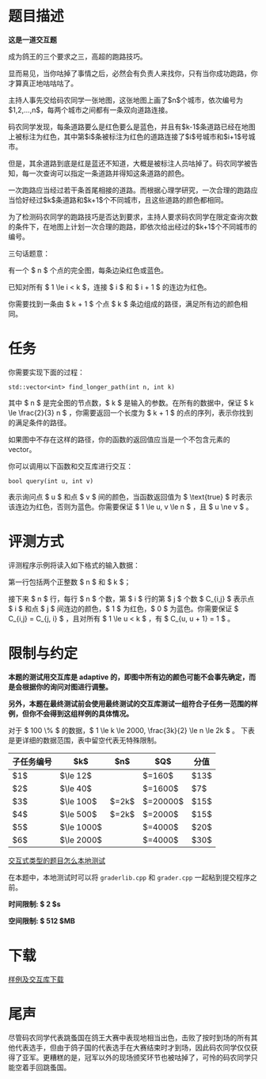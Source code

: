 # 题目描述

<p><strong>这是一道交互题</strong></p>
<p>成为鸽王的三个要求之三，高超的跑路技巧。</p>
<p>显而易见，当你咕掉了事情之后，必然会有负责人来找你，只有当你成功跑路，你才算真正地咕咕咕了。</p>
<p>主持人事先交给码农同学一张地图，这张地图上画了$n$个城市，依次编号为$1,2,...,n$，每两个城市之间都有一条双向道路连接。</p>
<p>码农同学发现，每条道路要么是红色要么是蓝色，并且有$k-1$条道路已经在地图上被标注为红色，其中第$i$条被标注为红色的道路连接了$i$号城市和$i+1$号城市。</p>
<p>但是，其余道路到底是红是蓝还不知道，大概是被标注人员咕掉了。码农同学被告知，每一次查询可以指定一条道路并得知这条道路的颜色。</p>
<p>一次跑路应当经过若干条首尾相接的道路。而根据心理学研究，一次合理的跑路应当恰好经过$k$条道路和$k+1$个不同城市，且这些道路的颜色都相同。</p>
<p>为了检测码农同学的跑路技巧是否达到要求，主持人要求码农同学在限定查询次数的条件下，在地图上计划一次合理的跑路，即依次给出经过的$k+1$个不同城市的编号。</p>
<p>三句话题意：</p>
<p>有一个 $ n $ 个点的完全图，每条边染红色或蓝色。</p>
<p>已知对所有 $ 1 \le i &lt; k $，连接 $ i $ 和 $ i + 1 $ 的连边为红色。</p>
<p>你需要找到一条由 $ k + 1 $ 个点 $ k $ 条边组成的路径，满足所有边的颜色相同。</p>

# 任务


<p>你需要实现下面的过程：</p>
<pre><code class="sh_cpp">std::vector&lt;int&gt; find_longer_path(int n, int k)</code></pre>
<p>其中 $ n $ 是完全图的节点数，$ k $ 是输入的参数。在所有的数据中，保证 $ k \le \frac{2}{3} n $ ，你需要返回一个长度为 $ k + 1 $ 的点的序列，表示你找到的满足条件的路径。</p>
<p>如果图中不存在这样的路径，你的函数的返回值应当是一个不包含元素的 vector。</p>
<p>你可以调用以下函数和交互库进行交互：</p>
<pre><code class="sh_cpp">bool query(int u, int v)</code></pre>
<p>表示询问点 $ u $ 和点 $ v $ 间的颜色，当函数返回值为 $ \text{true} $ 时表示该连边为红色，否则为蓝色。你需要保证 $ 1 \le u, v \le n $ ，且 $ u \ne v $ 。</p>

# 评测方式


<p>评测程序示例将读入如下格式的输入数据：</p>
<p>第一行包括两个正整数 $ n $ 和 $ k $；</p>
<p>接下来 $ n $ 行，每行 $ n $ 个数，第 $ i $ 行的第 $ j $ 个数 $ C_{i,j} $ 表示点 $ i $ 和点 $ j $ 间连边的颜色，$ 1 $ 为红色，$ 0 $ 为蓝色。你需要保证 $ C_{i,j} = C_{j, i} $ ，且对所有 $ 1 \le u &lt; k $ ，有 $ C_{u, u + 1} = 1 $ 。</p>

# 限制与约定


<p><strong>本题的测试用交互库是 adaptive 的，即图中所有边的颜色可能不会事先确定，而是会根据你的询问对图进行调整。</strong></p>
<p><strong>另外，本题在最终测试前会使用最终测试的交互库测试一组符合子任务一范围的样例，但你不会得到这组样例的具体情况。</strong></p>
<p>对于 $ 100 \% $ 的数据，$ 1 \le k \le 2000, \frac{3k}{2} \le n \le 2k $ 。 下表是更详细的数据范围，表中留空代表无特殊限制。</p>
<div class="table-responsive">
<table class="table table-bordered table-text-center table-verticle-middle"><thead><tr><th>子任务编号</th><th>$k$</th><th>$n$</th><th>$Q$</th><th>分值</th></tr></thead><tbody><tr><td>$1$</td><td>$\le 12$</td><td></td><td>$=160$</td><td>$13$</td></tr><tr><td>$2$</td><td>$\le 40$</td><td></td><td>$=1600$</td><td>$7$</td></tr><tr><td>$3$</td><td>$\le 100$</td><td>$=2k$</td><td>$=20000$</td><td>$15$</td></tr><tr><td>$4$</td><td>$\le 500$</td><td>$=2k$</td><td>$=2000$</td><td>$15$</td></tr><tr><td>$5$</td><td>$\le 1000$</td><td></td><td>$=4000$</td><td>$20$</td></tr><tr><td>$6$</td><td>$\le 2000$</td><td></td><td>$=4000$</td><td>$30$</td></tr></tbody></table></div>

<p><a href="/faq">交互式类型的题目怎么本地测试</a></p>
<p>在本题中，本地测试时可以将 <code>graderlib.cpp</code> 和 <code>grader.cpp</code> 一起粘到提交程序之前。</p>
<p><strong>时间限制: $ 2 $s </strong></p>
<p><strong>空间限制: $ 512 $MB </strong></p>

# 下载


<p><a href="/download.php?type=problem&amp;id=486">样例及交互库下载</a></p>

# 尾声


<p>尽管码农同学代表跳蚤国在鸽王大赛中表现地相当出色，击败了按时到场的所有其他代表选手，但由于鸽子国的代表选手在大赛结束时才到场，因此码农同学仅仅获得了亚军。更糟糕的是，冠军以外的现场颁奖环节也被咕掉了，可怜的码农同学只能空着手回跳蚤国。</p>

